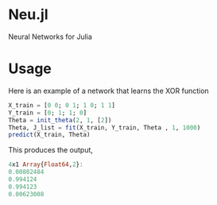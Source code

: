 # Neu.jl
Neural Networks for Julia

# Usage
Here is an example of a network that learns the XOR function

```julia
X_train = [0 0; 0 1; 1 0; 1 1]
Y_train = [0; 1; 1; 0]
Theta = init_theta(2, 1, [2])
Theta, J_list = fit(X_train, Y_train, Theta , 1, 1000)
predict(X_train, Theta)
```

This produces the output,
```julia
4x1 Array{Float64,2}:
0.00802484
0.994124  
0.994123  
0.00623008
```



